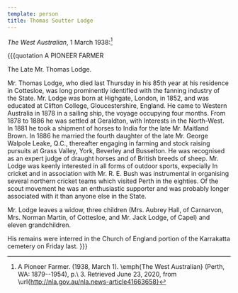 ```yaml
---
template: person
title: Thomas Soutter Lodge
---
```


*The West Australian*, 1 March 1938:[^PioneerFarmer1938]

{{{quotation
A PIONEER FARMER

The Late Mr. Thomas Lodge.

Mr. Thomas Lodge, who died last Thursday in his 85th year at his residence in Cottesloe,
was long prominently identifled with the fanning industry of the State.
Mr. Lodge was born at Highgate, London, in 1852, and was educated at Clifton College, Gloucestershire, England.
He came to Western Australia in 1878 in a sailing ship, the voyage occupying four months.
From 1878 to 1886 he was settled at Geraldton, with Interests in the North-West.
In 1881 he took a shipment of horses to India for the late Mr. Maitland Brown.
In 1886 he married the fourth daughter of the late Mr. George Walpole Leake, Q.C., thereafter engaging
in farming and stock raising pursuits at Grass Valley, York, Beverley and Busselton.
He was recognised as an expert judge of draught horses and of British breeds of sheep.
Mr. Lodge was keenly interested in all forms of outdoor sports, expecially In cricket and in association
with Mr. R. E. Bush was instrumental in organising several northern cricket teams which visited Perth in the eighties.
Of the scout movement he was an enthusiastic supporter and was probably longer associated with it than anyone else in the State.

Mr. Lodge leaves a widow, three children (Mrs. Aubrey Hall, of Carnarvon,
Mrs. Norman Martin, of Cottesloe, and Mr. Jack Lodge, of Capel) and eleven grandchildren.

His remains were interred in the Church of England portion of the Karrakatta cemetery on Friday last.
}}}

[^PioneerFarmer1938]:
	A Pioneer Farmer. (1938, March 1). \emph{The West Australian} (Perth, WA: 1879--1954), p.\ 3.
	Retrieved June 23, 2020, from \url{http://nla.gov.au/nla.news-article41663658}

